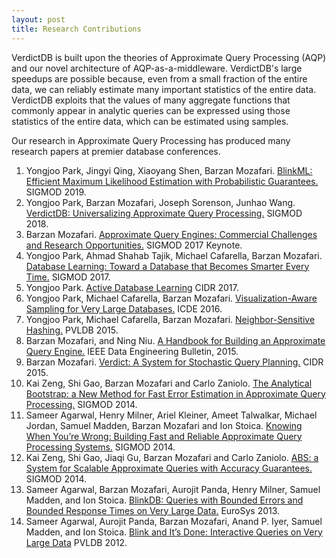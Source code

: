 ```yaml
---
layout: post
title: Research Contributions
---
```


VerdictDB is built upon the theories of Approximate Query Processing (AQP) and our novel architecture of AQP-as-a-middleware. VerdictDB's large speedups are possible because, even from a small fraction of the entire data, we can reliably estimate many important statistics of the entire data. VerdictDB exploits that the values of many aggregate functions that commonly appear in analytic queries can be expressed using those statistics of the entire data, which can be estimated using samples.

Our research in Approximate Query Processing has produced many research papers at premier database conferences.

1. Yongjoo Park, Jingyi Qing, Xiaoyang Shen, Barzan Mozafari. [BlinkML: Efficient Maximum Likelihood Estimation with Probabilistic Guarantees.](https://arxiv.org/abs/1812.10564) SIGMOD 2019.
1. Yongjoo Park, Barzan Mozafari, Joseph Sorenson, Junhao Wang. [VerdictDB: Universalizing Approximate Query Processing.](https://arxiv.org/pdf/1804.00770.pdf) SIGMOD 2018.
1. Barzan Mozafari. [Approximate Query Engines: Commercial Challenges and Research Opportunities.](https://web.eecs.umich.edu/~mozafari/php/data/uploads/SIGMOD0-2017-keynote.pdf) SIGMOD 2017 Keynote.
1. Yongjoo Park, Ahmad Shahab Tajik, Michael Cafarella, Barzan Mozafari. [Database Learning: Toward a Database that Becomes Smarter Every Time.](https://arxiv.org/pdf/1703.05468.pdf) SIGMOD 2017.
1. Yongjoo Park. [Active Database Learning](http://cidrdb.org/cidr2017/gongshow/abstracts/cidr2017_54.pdf) CIDR 2017.
1. Yongjoo Park, Michael Cafarella, Barzan Mozafari. [Visualization-Aware Sampling for Very Large Databases.](https://arxiv.org/pdf/1510.03921.pdf) ICDE 2016.
1. Yongjoo Park, Michael Cafarella, Barzan Mozafari. [Neighbor-Sensitive Hashing.](http://www.vldb.org/pvldb/vol9/p144-park.pdf) PVLDB 2015.
1. Barzan Mozafari, and Ning Niu. [A Handbook for Building an Approximate Query Engine.](http://web.eecs.umich.edu/~mozafari/php/data/uploads/approx_chapter.pdf) IEEE Data Engineering Bulletin, 2015.
1. Barzan Mozafari. [Verdict: A System for Stochastic Query Planning.](http://web.eecs.umich.edu/~mozafari/php/data/uploads/cidr_2015.pdf) CIDR 2015.
1. Kai Zeng, Shi Gao, Barzan Mozafari and Carlo Zaniolo. [The Analytical Bootstrap: a New Method for Fast Error Estimation in Approximate Query Processing.](http://web.eecs.umich.edu/~mozafari/php/data/uploads/sigmod_2014_abm.pdf) SIGMOD 2014.
1. Sameer Agarwal, Henry Milner, Ariel Kleiner, Ameet Talwalkar, Michael Jordan, Samuel Madden, Barzan Mozafari and Ion Stoica. [Knowing When You’re Wrong: Building Fast and Reliable Approximate Query Processing Systems.](http://web.eecs.umich.edu/~mozafari/php/data/uploads/sigmod_2014_diagnosis.pdf) SIGMOD 2014.
1. Kai Zeng, Shi Gao, Jiaqi Gu, Barzan Mozafari and Carlo Zaniolo. [ABS: a System for Scalable Approximate Queries with Accuracy Guarantees.](http://web.eecs.umich.edu/~mozafari/php/data/uploads/sigmod_2014_demo.pdf) SIGMOD 2014.
1. Sameer Agarwal, Barzan Mozafari, Aurojit Panda, Henry Milner, Samuel Madden, and Ion Stoica. [BlinkDB: Queries with Bounded Errors and Bounded Response Times on Very Large Data.](http://web.eecs.umich.edu/~mozafari/php/data/uploads/eurosys_2013.pdf) EuroSys 2013.
1. Sameer Agarwal, Aurojit Panda, Barzan Mozafari, Anand P. Iyer, Samuel Madden, and Ion Stoica. [Blink and It’s Done: Interactive Queries on Very Large Data](http://web.eecs.umich.edu/~mozafari/php/data/uploads/vldb_2012.pdf) PVLDB 2012.
